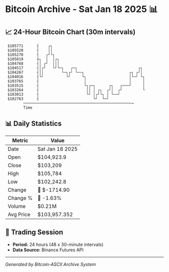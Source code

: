 # Bitcoin Archive - Sat Jan 18 2025 📊

## 📈 24-Hour Bitcoin Chart (30m intervals)

```
 $105771      ┤    ┌┐                                          
 $105520      ┤    ││                                          
 $105270      ┤   ┌┘└┐                                         
 $105019      ┼┐  │  │┌┐                                       
 $104768      ┤│ ┌┘  │││                                       
 $104517      ┤│┌┘   └┘└─┐   ┌─┐                           ┌┐  
 $104267      ┤││        └─┐┌┘ └──┐                    ┌┐ ┌┘│  
 $104016      ┤└┘          └┘     └┐                   │└─┘ └┐ 
 $103765      ┤                    │                   │     │ 
 $103515      ┤                    └┐┌─┐      ┌┐   ┌───┘     │ 
 $103264      ┤                     ││ │ ┌┐  ┌┘│  ┌┘         └ 
 $103013      ┤                     └┘ │┌┘└┐ │ └──┘            
 $102763      ┤                        └┘  └─┘                 
        ────────────────────────────────────────────────→
        Time
```

## 📊 Daily Statistics

| Metric | Value |
|--------|-------|
| Date | Sat Jan 18 2025 |
| Open | $104,923.9 |
| Close | $103,209 |
| High | $105,784 |
| Low | $102,242.8 |
| Change | 🔴 $-1714.90 |
| Change % | 🔴 -1.63% |
| Volume | $0.21M |
| Avg Price | $103,957.352 |

## 📅 Trading Session

- **Period:** 24 hours (48 x 30-minute intervals)
- **Data Source:** Binance Futures API

---
*Generated by Bitcoin-ASCII Archive System*
